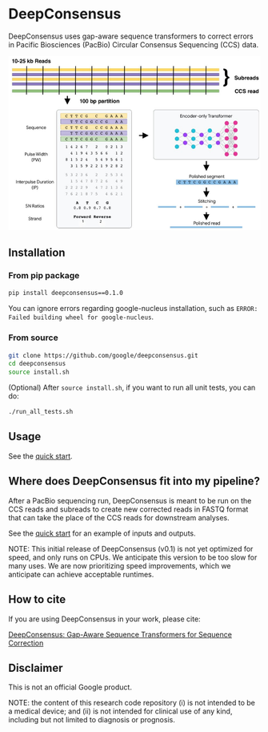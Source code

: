# DeepConsensus

DeepConsensus uses gap-aware sequence transformers to correct errors in Pacific
Biosciences (PacBio) Circular Consensus Sequencing (CCS) data.

![DeepConsensus overview diagram](https://raw.githubusercontent.com/google/deepconsensus/main/docs/images/pipeline_figure.png)

## Installation

### From pip package

```bash
pip install deepconsensus==0.1.0
```

You can ignore errors regarding google-nucleus installation, such as `ERROR:
Failed building wheel for google-nucleus`.

### From source

```bash
git clone https://github.com/google/deepconsensus.git
cd deepconsensus
source install.sh
```

(Optional) After `source install.sh`, if you want to run all unit tests, you can
do:

```bash
./run_all_tests.sh
```

## Usage

See the [quick start](docs/quick_start.md).

## Where does DeepConsensus fit into my pipeline?

After a PacBio sequencing run, DeepConsensus is meant to be run on the CCS reads
and subreads to create new corrected reads in FASTQ format that can take the
place of the CCS reads for downstream analyses.

See the [quick start](docs/quick_start.md) for an example of inputs and outputs.

NOTE: This initial release of DeepConsensus (v0.1) is not yet optimized for
speed, and only runs on CPUs. We anticipate this version to be too slow for many
uses. We are now prioritizing speed improvements, which we anticipate can
achieve acceptable runtimes.

## How to cite

If you are using DeepConsensus in your work, please cite:

[DeepConsensus: Gap-Aware Sequence Transformers for Sequence Correction](https://www.biorxiv.org/content/10.1101/2021.08.31.458403v1)

## Disclaimer

This is not an official Google product.

NOTE: the content of this research code repository (i) is not intended to be a
medical device; and (ii) is not intended for clinical use of any kind, including
but not limited to diagnosis or prognosis.
